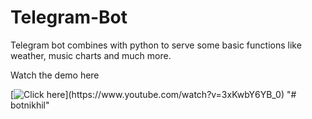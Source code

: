 # Telegram-Bot
Telegram bot combines with python to serve some basic functions like weather, music charts and much more.

Watch the demo here

[![Click here](https://i.ytimg.com/vi/3xKwbY6YB_0/hqdefault.jpg?)](https://www.youtube.com/watch?v=3xKwbY6YB_0)
"# botnikhil" 
